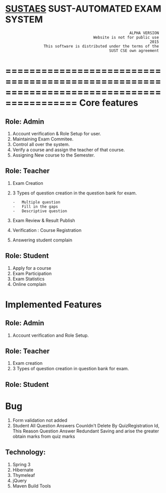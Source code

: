 [SUSTAES](https://github.com/coderbdsust/sust_aes) SUST-AUTOMATED EXAM SYSTEM
========================================================================
                                                           ALPHA VERSION
                                           Website is not for public use
                                                                    2015
                     This software is distributed under the terms of the 
                                                  SUST CSE own agreement

==========================================================================================
Core features
==============

Role: Admin
------------
1.	Account verification & Role Setup for user.
2.	Maintaining Exam Commitee.
3.	Control all over the system.
4.	Verify a course and assign the teacher of that course.
5.	Assigning New course to the Semester.


Role: Teacher
--------------
1.	Exam Creation
2.	3 Types of question creation in the question bank for exam.

   		-	Multiple question
    	-	Fill in the gaps
    	- 	Descriptive question

3.	Exam Review & Result Publish
4.	Verification : Course Registration
5.	Answering student complain

Role: Student
--------------
1. Apply for a course
2. Exam Participation
3. Exam Statistics
4. Online complain


Implemented Features
====================

Role: Admin
-------------
1. Account verification and Role Setup.

Role: Teacher
--------------
1. Exam creation
2. 3 Types of question creation in question bank for exam.

Role: Student
--------------

Bug
=========================
1. Form validation not added
2. Student All Question Answers Counldn't Delete By QuizRegistration Id,
This Reason Question Answer Redundant Saving and arise the
greater obtain marks from quiz marks

Technology:
------------

1. Spring 3
2. Hibernate
3. Thymeleaf
4. jQuery
5. Maven Build Tools





